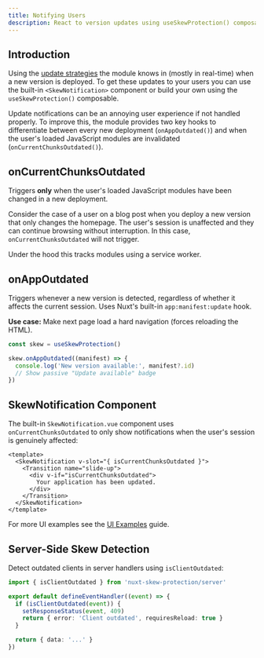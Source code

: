 ```yaml
---
title: Notifying Users
description: React to version updates using useSkewProtection() composable.
---
```


## Introduction

Using the [update strategies](/docs/skew-protection/guides/update-strategies) the module knows in (mostly in real-time) when
a new version is deployed. To get these updates to your users you can use the built-in `<SkewNotification>` component or build your own using the
`useSkewProtection()` composable.

Update notifications can be an annoying user experience if not handled properly. To improve this, the module
provides two key hooks to differentiate between every new deployment (`onAppOutdated()`) and when the user's loaded JavaScript modules are invalidated (`onCurrentChunksOutdated()`).

## onCurrentChunksOutdated

Triggers **only** when the user's loaded JavaScript modules have been changed in a new deployment.

Consider the case of a user on a blog post when you deploy a new version that only changes the homepage. The user's session is unaffected
and they can continue browsing without interruption. In this case, `onCurrentChunksOutdated` will not trigger.

Under the hood this tracks modules using a service worker.

## onAppOutdated

Triggers whenever a new version is detected, regardless of whether it affects the current session. Uses Nuxt's built-in `app:manifest:update` hook.

**Use case:** Make next page load a hard navigation (forces reloading the HTML).

```ts
const skew = useSkewProtection()

skew.onAppOutdated((manifest) => {
  console.log('New version available:', manifest?.id)
  // Show passive "Update available" badge
})
```

## SkewNotification Component

The built-in `SkewNotification.vue` component uses `onCurrentChunksOutdated` to only show notifications when the user's session is genuinely affected:

```vue
<template>
  <SkewNotification v-slot="{ isCurrentChunksOutdated }">
    <Transition name="slide-up">
      <div v-if="isCurrentChunksOutdated">
        Your application has been updated.
      </div>
    </Transition>
  </SkewNotification>
</template>
```

For more UI examples see the [UI Examples](/docs/skew-protection/guides/ui-examples) guide.

## Server-Side Skew Detection

Detect outdated clients in server handlers using `isClientOutdated`:

```ts [server/api/data.ts]
import { isClientOutdated } from 'nuxt-skew-protection/server'

export default defineEventHandler((event) => {
  if (isClientOutdated(event)) {
    setResponseStatus(event, 409)
    return { error: 'Client outdated', requiresReload: true }
  }

  return { data: '...' }
})
```
